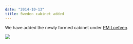 ```yaml
---
date: "2014-10-13"
title: Sweden cabinet added
---
```


We have added the newly formed cabinet under [PM Loefven](http://dev.parlgov.org/data/swe/cabinet-party/2014-10-02/).

![](/images/parliament-germany.jpg)

